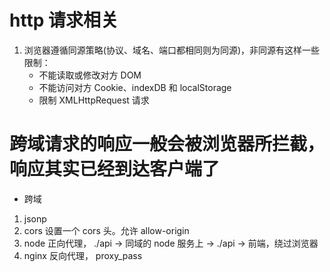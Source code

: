 # http 请求相关

1. 浏览器遵循同源策略(协议、域名、端口都相同则为同源)，非同源有这样一些限制：
   - 不能读取或修改对方 DOM
   - 不能访问对方 Cookie、indexDB 和 localStorage
   - 限制 XMLHttpRequest 请求

# 跨域请求的响应一般会被浏览器所拦截，响应其实已经到达客户端了

- 跨域

1. jsonp
2. cors 设置一个 cors 头。允许 allow-origin
3. node 正向代理， ./api -> 同域的 node 服务上 -> ./api -> 前端，绕过浏览器
4. nginx 反向代理， proxy_pass
